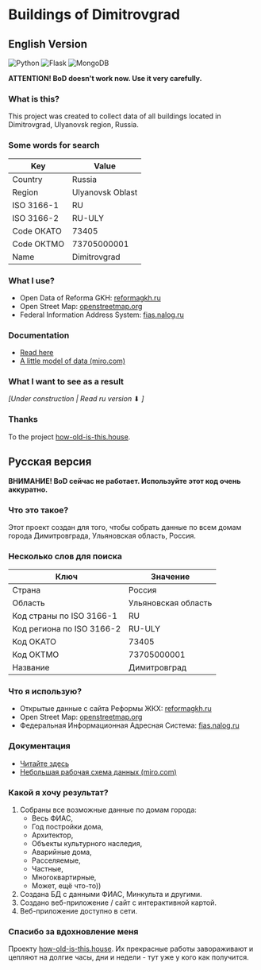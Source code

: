 # Buildings of Dimitrovgrad

## English Version

![Python](https://img.shields.io/badge/python-3670A0?logo=python&logoColor=ffdd54&style=for-the-badge)
![Flask](https://img.shields.io/badge/flask-%23000.svg?logo=flask&logoColor=white&style=for-the-badge)
![MongoDB](https://img.shields.io/badge/MongoDB-%234ea94b.svg?logo=mongodb&logoColor=white&style=for-the-badge)

**ATTENTION! BoD doesn't work now. Use it very carefully.**

### What is this?

This project was created to collect data of all buildings located in Dimitrovgrad, Ulyanovsk region, Russia.

### Some words for search

|Key|Value|
|---|---|
|Country|Russia|
|Region|Ulyanovsk Oblast|
|ISO 3166-1|RU|
|ISO 3166-2|RU-ULY|
|Code ОКАТО|73405|
|Code ОКТМО|73705000001|
|Name|Dimitrovgrad|

### What I use?

* Open Data of Reforma GKH: [reformagkh.ru](https://www.reformagkh.ru/opendata)
* Open Street Map: [openstreetmap.org](https://www.openstreetmap.org)
* Federal Information Address System: [fias.nalog.ru](https://fias.nalog.ru)

### Documentation

* [Read here](./docs/index.md)
* [A little model of data (miro.com)](https://miro.com/app/board/uXjVNPUQUa4=/?share_link_id=42146313028)

### What I want to see as a result

*[Under construction | Read ru version* ⬇ *]*

### Thanks

To the project [how-old-is-this.house](how-old-is-this.house).

## Русская версия

**ВНИМАНИЕ! BoD сейчас не работает. Используйте этот код очень аккуратно.**

### Что это такое?

Этот проект создан для того, чтобы собрать данные по всем домам города Димитровграда, Ульяновская область, Россия.

### Несколько слов для поиска

|Ключ|Значение|
|---|---|
|Страна|Россия|
|Область|Ульяновская область|
|Код страны по ISO 3166-1|RU|
|Код региона по ISO 3166-2|RU-ULY|
|Код ОКАТО|73405|
|Код ОКТМО|73705000001|
|Название|Димитровград|

### Что я использую?

* Открытые данные с сайта Реформы ЖКХ: [reformagkh.ru](https://www.reformagkh.ru/opendata)
* Open Street Map: [openstreetmap.org](https://www.openstreetmap.org)
* Федеральная Информационная Адресная Система: [fias.nalog.ru](https://fias.nalog.ru)

### Документация

* [Читайте здесь](./docs/index.md)
* [Небольшая рабочая схема данных (miro.com)](https://miro.com/app/board/uXjVNPUQUa4=/?share_link_id=42146313028)

### Какой я хочу результат?

1. Собраны все возможные данные по домам города:
   * Весь ФИАС,
   * Год постройки дома,
   * Архитектор,
   * Объекты культурного наследия,
   * Аварийные дома,
   * Расселяемые,
   * Частные,
   * Многоквартирные,
   * Может, ещё что-то))
2. Создана БД с данными ФИАС, Минкульта и другими.
3. Создано веб-приложение / сайт с интерактивной картой.
4. Веб-приложение доступно в сети.

### Спасибо за вдохновление меня

Проекту [how-old-is-this.house](how-old-is-this.house). Их прекрасные работы завораживают и цепляют на долгие часы, дни и недели - тут уже у кого как получится.
